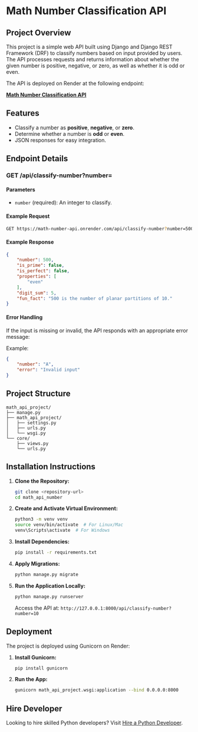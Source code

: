 # Math Number Classification API

## Project Overview
This project is a simple web API built using Django and Django REST Framework (DRF) to classify numbers based on input provided by users. The API processes requests and returns information about whether the given number is positive, negative, or zero, as well as whether it is odd or even.

The API is deployed on Render at the following endpoint:

**[Math Number Classification API](https://math-number-api.onrender.com/api/classify-number?number=500)**

## Features
- Classify a number as **positive**, **negative**, or **zero**.
- Determine whether a number is **odd** or **even**.
- JSON responses for easy integration.

## Endpoint Details
### **GET /api/classify-number?number=**

#### Parameters
- `number` (required): An integer to classify.

#### Example Request
```bash
GET https://math-number-api.onrender.com/api/classify-number?number=500
```

#### Example Response
```json
{
    "number": 500,
    "is_prime": false,
    "is_perfect": false,
    "properties": [
        "even"
    ],
    "digit_sum": 5,
    "fun_fact": "500 is the number of planar partitions of 10."
}
```

#### Error Handling
If the input is missing or invalid, the API responds with an appropriate error message:

Example:
```json
{
    "number": "A",
    "error": "Invalid input"
}
```

## Project Structure
```
math_api_project/
├── manage.py
├── math_api_project/
│   ├── settings.py
│   ├── urls.py
│   └── wsgi.py
└── core/
    ├── views.py
    └── urls.py
```

## Installation Instructions
1. **Clone the Repository:**
   ```bash
   git clone <repository-url>
   cd math_api_number
   ```

2. **Create and Activate Virtual Environment:**
   ```bash
   python3 -m venv venv
   source venv/bin/activate  # For Linux/Mac
   venv\Scripts\activate  # For Windows
   ```

3. **Install Dependencies:**
   ```bash
   pip install -r requirements.txt
   ```

4. **Apply Migrations:**
   ```bash
   python manage.py migrate
   ```

5. **Run the Application Locally:**
   ```bash
   python manage.py runserver
   ```
   Access the API at: `http://127.0.0.1:8000/api/classify-number?number=10`

## Deployment
The project is deployed using Gunicorn on Render:

1. **Install Gunicorn:**
   ```bash
   pip install gunicorn
   ```

2. **Run the App:**
   ```bash
   gunicorn math_api_project.wsgi:application --bind 0.0.0.0:8000
   ```

## Hire Developer
Looking to hire skilled Python developers? Visit [Hire a Python Developer](https://hng.tech/hire/python-developers).
